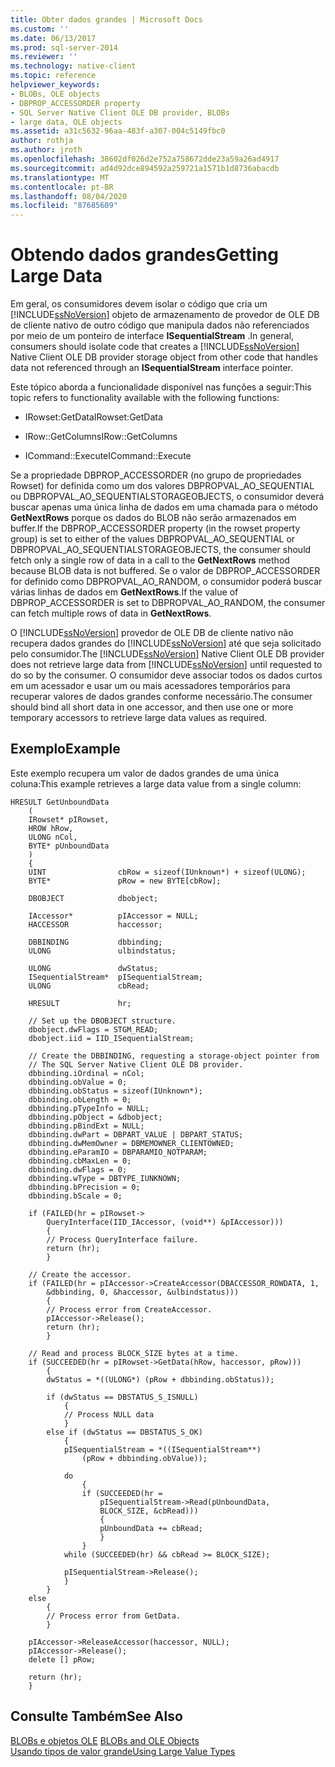 ```yaml
---
title: Obter dados grandes | Microsoft Docs
ms.custom: ''
ms.date: 06/13/2017
ms.prod: sql-server-2014
ms.reviewer: ''
ms.technology: native-client
ms.topic: reference
helpviewer_keywords:
- BLOBs, OLE objects
- DBPROP_ACCESSORDER property
- SQL Server Native Client OLE DB provider, BLOBs
- large data, OLE objects
ms.assetid: a31c5632-96aa-483f-a307-004c5149fbc0
author: rothja
ms.author: jroth
ms.openlocfilehash: 38602df026d2e752a758672dde23a59a26ad4917
ms.sourcegitcommit: ad4d92dce894592a259721a1571b1d8736abacdb
ms.translationtype: MT
ms.contentlocale: pt-BR
ms.lasthandoff: 08/04/2020
ms.locfileid: "87685609"
---
```

# <a name="getting-large-data"></a><span data-ttu-id="299a4-102">Obtendo dados grandes</span><span class="sxs-lookup"><span data-stu-id="299a4-102">Getting Large Data</span></span>
  <span data-ttu-id="299a4-103">Em geral, os consumidores devem isolar o código que cria um [!INCLUDE[ssNoVersion](../../includes/ssnoversion-md.md)] objeto de armazenamento de provedor de OLE DB de cliente nativo de outro código que manipula dados não referenciados por meio de um ponteiro de interface **ISequentialStream** .</span><span class="sxs-lookup"><span data-stu-id="299a4-103">In general, consumers should isolate code that creates a [!INCLUDE[ssNoVersion](../../includes/ssnoversion-md.md)] Native Client OLE DB provider storage object from other code that handles data not referenced through an **ISequentialStream** interface pointer.</span></span>  
  
 <span data-ttu-id="299a4-104">Este tópico aborda a funcionalidade disponível nas funções a seguir:</span><span class="sxs-lookup"><span data-stu-id="299a4-104">This topic refers to functionality available with the following functions:</span></span>  
  
-   <span data-ttu-id="299a4-105">IRowset:GetData</span><span class="sxs-lookup"><span data-stu-id="299a4-105">IRowset:GetData</span></span>  
  
-   <span data-ttu-id="299a4-106">IRow::GetColumns</span><span class="sxs-lookup"><span data-stu-id="299a4-106">IRow::GetColumns</span></span>  
  
-   <span data-ttu-id="299a4-107">ICommand::Execute</span><span class="sxs-lookup"><span data-stu-id="299a4-107">ICommand::Execute</span></span>  
  
 <span data-ttu-id="299a4-108">Se a propriedade DBPROP_ACCESSORDER (no grupo de propriedades Rowset) for definida como um dos valores DBPROPVAL_AO_SEQUENTIAL ou DBPROPVAL_AO_SEQUENTIALSTORAGEOBJECTS, o consumidor deverá buscar apenas uma única linha de dados em uma chamada para o método **GetNextRows** porque os dados do BLOB não serão armazenados em buffer.</span><span class="sxs-lookup"><span data-stu-id="299a4-108">If the DBPROP_ACCESSORDER property (in the rowset property group) is set to either of the values DBPROPVAL_AO_SEQUENTIAL or DBPROPVAL_AO_SEQUENTIALSTORAGEOBJECTS, the consumer should fetch only a single row of data in a call to the **GetNextRows** method because BLOB data is not buffered.</span></span> <span data-ttu-id="299a4-109">Se o valor de DBPROP_ACCESSORDER for definido como DBPROPVAL_AO_RANDOM, o consumidor poderá buscar várias linhas de dados em **GetNextRows**.</span><span class="sxs-lookup"><span data-stu-id="299a4-109">If the value of DBPROP_ACCESSORDER is set to DBPROPVAL_AO_RANDOM, the consumer can fetch multiple rows of data in **GetNextRows**.</span></span>  
  
 <span data-ttu-id="299a4-110">O [!INCLUDE[ssNoVersion](../../includes/ssnoversion-md.md)] provedor de OLE DB de cliente nativo não recupera dados grandes do [!INCLUDE[ssNoVersion](../../includes/ssnoversion-md.md)] até que seja solicitado pelo consumidor.</span><span class="sxs-lookup"><span data-stu-id="299a4-110">The [!INCLUDE[ssNoVersion](../../includes/ssnoversion-md.md)] Native Client OLE DB provider does not retrieve large data from [!INCLUDE[ssNoVersion](../../includes/ssnoversion-md.md)] until requested to do so by the consumer.</span></span> <span data-ttu-id="299a4-111">O consumidor deve associar todos os dados curtos em um acessador e usar um ou mais acessadores temporários para recuperar valores de dados grandes conforme necessário.</span><span class="sxs-lookup"><span data-stu-id="299a4-111">The consumer should bind all short data in one accessor, and then use one or more temporary accessors to retrieve large data values as required.</span></span>  
  
## <a name="example"></a><span data-ttu-id="299a4-112">Exemplo</span><span class="sxs-lookup"><span data-stu-id="299a4-112">Example</span></span>  
 <span data-ttu-id="299a4-113">Este exemplo recupera um valor de dados grandes de uma única coluna:</span><span class="sxs-lookup"><span data-stu-id="299a4-113">This example retrieves a large data value from a single column:</span></span>  
  
```  
HRESULT GetUnboundData  
    (  
    IRowset* pIRowset,  
    HROW hRow,  
    ULONG nCol,   
    BYTE* pUnboundData  
    )  
    {  
    UINT                cbRow = sizeof(IUnknown*) + sizeof(ULONG);  
    BYTE*               pRow = new BYTE[cbRow];  
  
    DBOBJECT            dbobject;  
  
    IAccessor*          pIAccessor = NULL;  
    HACCESSOR           haccessor;  
  
    DBBINDING           dbbinding;  
    ULONG               ulbindstatus;  
  
    ULONG               dwStatus;  
    ISequentialStream*  pISequentialStream;  
    ULONG               cbRead;  
  
    HRESULT             hr;  
  
    // Set up the DBOBJECT structure.  
    dbobject.dwFlags = STGM_READ;  
    dbobject.iid = IID_ISequentialStream;  
  
    // Create the DBBINDING, requesting a storage-object pointer from  
    // The SQL Server Native Client OLE DB provider.  
    dbbinding.iOrdinal = nCol;  
    dbbinding.obValue = 0;  
    dbbinding.obStatus = sizeof(IUnknown*);  
    dbbinding.obLength = 0;  
    dbbinding.pTypeInfo = NULL;  
    dbbinding.pObject = &dbobject;  
    dbbinding.pBindExt = NULL;  
    dbbinding.dwPart = DBPART_VALUE | DBPART_STATUS;  
    dbbinding.dwMemOwner = DBMEMOWNER_CLIENTOWNED;  
    dbbinding.eParamIO = DBPARAMIO_NOTPARAM;  
    dbbinding.cbMaxLen = 0;  
    dbbinding.dwFlags = 0;  
    dbbinding.wType = DBTYPE_IUNKNOWN;  
    dbbinding.bPrecision = 0;  
    dbbinding.bScale = 0;  
  
    if (FAILED(hr = pIRowset->  
        QueryInterface(IID_IAccessor, (void**) &pIAccessor)))  
        {  
        // Process QueryInterface failure.  
        return (hr);  
        }  
  
    // Create the accessor.  
    if (FAILED(hr = pIAccessor->CreateAccessor(DBACCESSOR_ROWDATA, 1,  
        &dbbinding, 0, &haccessor, &ulbindstatus)))  
        {  
        // Process error from CreateAccessor.  
        pIAccessor->Release();  
        return (hr);  
        }  
  
    // Read and process BLOCK_SIZE bytes at a time.  
    if (SUCCEEDED(hr = pIRowset->GetData(hRow, haccessor, pRow)))  
        {  
        dwStatus = *((ULONG*) (pRow + dbbinding.obStatus));  
  
        if (dwStatus == DBSTATUS_S_ISNULL)  
            {  
            // Process NULL data  
            }  
        else if (dwStatus == DBSTATUS_S_OK)  
            {  
            pISequentialStream = *((ISequentialStream**)   
                (pRow + dbbinding.obValue));  
  
            do  
                {  
                if (SUCCEEDED(hr =  
                    pISequentialStream->Read(pUnboundData,  
                    BLOCK_SIZE, &cbRead)))  
                    {  
                    pUnboundData += cbRead;  
                    }  
                }  
            while (SUCCEEDED(hr) && cbRead >= BLOCK_SIZE);  
  
            pISequentialStream->Release();  
            }  
        }  
    else  
        {  
        // Process error from GetData.  
        }  
  
    pIAccessor->ReleaseAccessor(haccessor, NULL);  
    pIAccessor->Release();  
    delete [] pRow;  
  
    return (hr);  
    }  
```  
  
## <a name="see-also"></a><span data-ttu-id="299a4-114">Consulte Também</span><span class="sxs-lookup"><span data-stu-id="299a4-114">See Also</span></span>  
 <span data-ttu-id="299a4-115">[BLOBs e objetos OLE](blobs-and-ole-objects.md) </span><span class="sxs-lookup"><span data-stu-id="299a4-115">[BLOBs and OLE Objects](blobs-and-ole-objects.md) </span></span>  
 [<span data-ttu-id="299a4-116">Usando tipos de valor grande</span><span class="sxs-lookup"><span data-stu-id="299a4-116">Using Large Value Types</span></span>](../native-client/features/using-large-value-types.md)  
  
  
